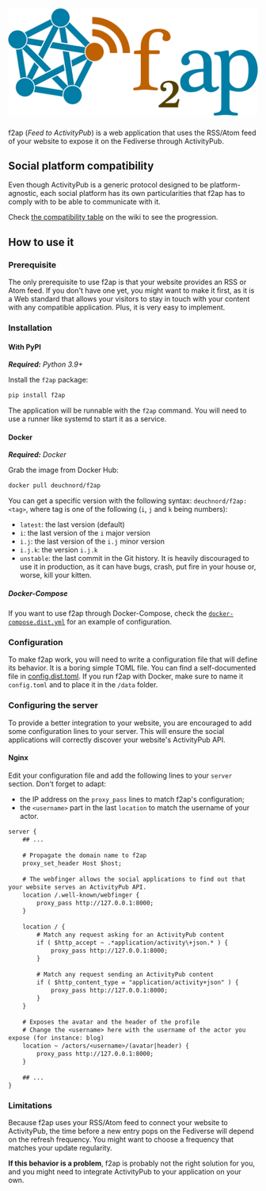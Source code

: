 # ![f2ap](logo.svg)

f2ap (_Feed to ActivityPub_) is a web application that uses the RSS/Atom feed of your website to expose it on the Fediverse
through ActivityPub.

## Social platform compatibility

Even though ActivityPub is a generic protocol designed to be platform-agnostic, each social platform has its own particularities that f2ap has to comply with to be able to communicate with it.

Check [the compatibility table](https://github.com/Deuchnord/f2ap/wiki/Social-platforms-compatibility) on the wiki to see the progression.

## How to use it

### Prerequisite

The only prerequisite to use f2ap is that your website provides an RSS or Atom feed.
If you don't have one yet, you might want to make it first, as it is a Web standard that allows your visitors to stay in touch with your content with any compatible application. Plus, it is very easy to implement. 

### Installation

#### With PyPI

_**Required:** Python 3.9+_

Install the `f2ap` package:

```bash
pip install f2ap
```

The application will be runnable with the `f2ap` command.
You will need to use a runner like systemd to start it as a service.

#### Docker

_**Required:** Docker_

Grab the image from Docker Hub:

```bash
docker pull deuchnord/f2ap
```

You can get a specific version with the following syntax: `deuchnord/f2ap:<tag>`, where tag is one of the following (`i`, `j` and `k` being numbers):
- `latest`: the last version (default)
- `i`: the last version of the `i` major version
- `i.j`: the last version of the `i.j` minor version
- `i.j.k`: the version `i.j.k`
- `unstable`: the last commit in the Git history.
  It is heavily discouraged to use it in production, as it can have bugs, crash, put fire in your house or, worse, kill your kitten.

##### Docker-Compose

If you want to use f2ap through Docker-Compose, check the [`docker-compose.dist.yml`](docker-compose.dist.yml) for an example of configuration.

### Configuration

To make f2ap work, you will need to write a configuration file that will define its behavior.
It is a boring simple TOML file. You can find a self-documented file in [config.dist.toml](config.dist.toml).
If you run f2ap with Docker, make sure to name it `config.toml` and to place it in the `/data` folder.

### Configuring the server

To provide a better integration to your website, you are encouraged to add some configuration lines to your server.
This will ensure the social applications will correctly discover your website's ActivityPub API.

#### Nginx

Edit your configuration file and add the following lines to your `server` section.
Don't forget to adapt:
- the IP address on the `proxy_pass` lines to match f2ap's configuration;
- the `<username>` part in the last `location` to match the username of your actor.

```nginx
server {
    ## ...
    
    # Propagate the domain name to f2ap
    proxy_set_header Host $host;
    
    # The webfinger allows the social applications to find out that your website serves an ActivityPub API.
    location /.well-known/webfinger {
        proxy_pass http://127.0.0.1:8000;
    }
    
    location / {
        # Match any request asking for an ActivityPub content
        if ( $http_accept ~ .*application/activity\+json.* ) {
            proxy_pass http://127.0.0.1:8000;
        }

        # Match any request sending an ActivityPub content
        if ( $http_content_type = "application/activity+json" ) {
            proxy_pass http://127.0.0.1:8000;
        }
    }
    
    # Exposes the avatar and the header of the profile
    # Change the <username> here with the username of the actor you expose (for instance: blog)
    location ~ /actors/<username>/(avatar|header) {
        proxy_pass http://127.0.0.1:8000;
    }
    
    ## ... 
}
```

### Limitations

Because f2ap uses your RSS/Atom feed to connect your website to ActivityPub, the time before a new entry pops on the Fediverse will depend on the refresh frequency. You might want to choose a frequency that matches your update regularity.
  
**If this behavior is a problem**, f2ap is probably not the right solution for you, and you might need to integrate ActivityPub to your application on your own.
